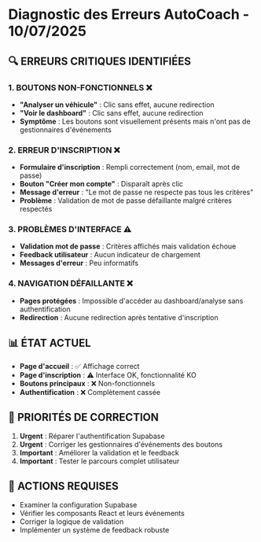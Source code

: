 # Diagnostic des Erreurs AutoCoach - 10/07/2025

## 🔍 ERREURS CRITIQUES IDENTIFIÉES

### 1. BOUTONS NON-FONCTIONNELS ❌
- **"Analyser un véhicule"** : Clic sans effet, aucune redirection
- **"Voir le dashboard"** : Clic sans effet, aucune redirection
- **Symptôme** : Les boutons sont visuellement présents mais n'ont pas de gestionnaires d'événements

### 2. ERREUR D'INSCRIPTION ❌
- **Formulaire d'inscription** : Rempli correctement (nom, email, mot de passe)
- **Bouton "Créer mon compte"** : Disparaît après clic
- **Message d'erreur** : "Le mot de passe ne respecte pas tous les critères"
- **Problème** : Validation de mot de passe défaillante malgré critères respectés

### 3. PROBLÈMES D'INTERFACE ⚠️
- **Validation mot de passe** : Critères affichés mais validation échoue
- **Feedback utilisateur** : Aucun indicateur de chargement
- **Messages d'erreur** : Peu informatifs

### 4. NAVIGATION DÉFAILLANTE ❌
- **Pages protégées** : Impossible d'accéder au dashboard/analyse sans authentification
- **Redirection** : Aucune redirection après tentative d'inscription

## 📊 ÉTAT ACTUEL
- **Page d'accueil** : ✅ Affichage correct
- **Page d'inscription** : ⚠️ Interface OK, fonctionnalité KO
- **Boutons principaux** : ❌ Non-fonctionnels
- **Authentification** : ❌ Complètement cassée

## 🎯 PRIORITÉS DE CORRECTION
1. **Urgent** : Réparer l'authentification Supabase
2. **Urgent** : Corriger les gestionnaires d'événements des boutons
3. **Important** : Améliorer la validation et le feedback
4. **Important** : Tester le parcours complet utilisateur

## 🔧 ACTIONS REQUISES
- Examiner la configuration Supabase
- Vérifier les composants React et leurs événements
- Corriger la logique de validation
- Implémenter un système de feedback robuste

